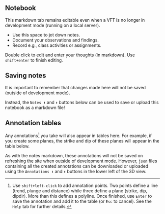 ## Notebook

This markdown tab remains editable even when a VFT is no longer in development mode (running on a local server). 

- Use this space to jot down notes.
- Document your observations and findings.
- Record e.g., class activities or assignments.

Double click to edit and enter your thoughts (in markdown). Use `shift+enter` to finish editing.

## Saving notes

It is important to remember that changes made here will not be saved (outside of development mode). 

Instead, the `Notes ⬇` and `⬆` buttons below can be used to save or upload this notebook as a markdown file!

## Annotation tables

Any annotations[^1] you take will also appear in tables here. For example, if you create some planes, the strike and dip of these planes will appear in the table below.

As with the notes markdown, these annotations will not be saved on refreshing the site when outside of development mode. However, `json` files containing all the created annotations can be downloaded or uploaded using the `Annotations ⬇` and `⬆` buttons in the lower left of the 3D view.

[^1]: Use `shift+left-click` to add annotation points. Two points define a line (trend, plunge and distance) while three define a plane (strike, dip, dipdir). More than this defines a polyline. Once finished, use `Enter` to save the annotation and add it to the table (or `Esc` to cancel). See the `Help` tab for further details.
